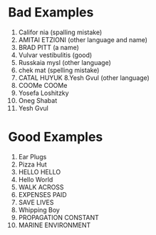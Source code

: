 # Bad Examples
1. Califor nia (spalling mistake)
2. AMITAI ETZIONI (other language and name)
3. BRAD PITT (a name)
4. Vulvar vestibulitis (good)
5. Russkaia mysl (other language)
6. chek mat (spelling mistake)
7. CATAL HUYUK
8.Yesh Gvul (other language)
9. COOMe COOMe
10. Yosefa Loshitzky
11. Oneg Shabat
12. Yesh Gvul

# Good Examples
1. Ear Plugs
2. Pizza Hut
3. HELLO HELLO
4. Hello World
5. WALK ACROSS
6. EXPENSES PAID
7. SAVE LIVES 
8. Whipping Boy
9. PROPAGATION CONSTANT
10. MARINE ENVIRONMENT
